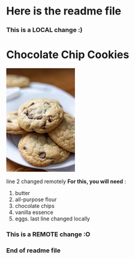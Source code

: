 # Here is the readme file

### This is a LOCAL change :)
# Chocolate Chip Cookies

![Chocolate Chip Cookies](recipe.jpg)

line 2 changed remotely
**For this, you will need** :
1. butter
2. all-purpose flour
3. chocolate chips
4. vanilla essence
5. eggs.
last line changed locally
### This is a REMOTE change :O

### End of readme file